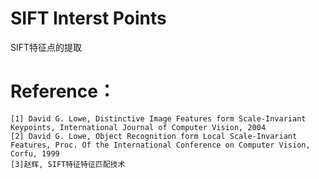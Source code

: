 # SIFT Interst Points 
SIFT特征点的提取

# Reference：
	[1] David G. Lowe, Distinctive Image Features form Scale-Invariant Keypoints, International Journal of Computer Vision, 2004
	[2] David G. Lowe, Object Recognition form Local Scale-Invariant Features, Proc. Of the International Conference on Computer Vision, Corfu, 1999
	[3]赵辉, SIFT特征特征匹配技术
